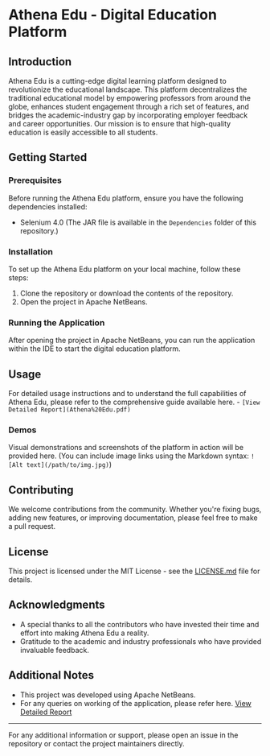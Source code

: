 # Athena Edu - Digital Education Platform

## Introduction
Athena Edu is a cutting-edge digital learning platform designed to revolutionize the educational landscape. This platform decentralizes the traditional educational model by empowering professors from around the globe, enhances student engagement through a rich set of features, and bridges the academic-industry gap by incorporating employer feedback and career opportunities. Our mission is to ensure that high-quality education is easily accessible to all students.

## Getting Started

### Prerequisites
Before running the Athena Edu platform, ensure you have the following dependencies installed:
- Selenium 4.0 (The JAR file is available in the `Dependencies` folder of this repository.)

### Installation
To set up the Athena Edu platform on your local machine, follow these steps:
1. Clone the repository or download the contents of the repository.
2. Open the project in Apache NetBeans.

### Running the Application
After opening the project in Apache NetBeans, you can run the application within the IDE to start the digital education platform.

## Usage
For detailed usage instructions and to understand the full capabilities of Athena Edu, please refer to the comprehensive guide available here. - `[View Detailed Report](Athena%20Edu.pdf)`

### Demos
Visual demonstrations and screenshots of the platform in action will be provided here. (You can include image links using the Markdown syntax: `![Alt text](/path/to/img.jpg)`)

## Contributing
We welcome contributions from the community. Whether you're fixing bugs, adding new features, or improving documentation, please feel free to make a pull request.

## License
This project is licensed under the MIT License - see the [LICENSE.md](LICENSE) file for details.

## Acknowledgments
- A special thanks to all the contributors who have invested their time and effort into making Athena Edu a reality.
- Gratitude to the academic and industry professionals who have provided invaluable feedback.

## Additional Notes
- This project was developed using Apache NetBeans.
- For any queries on working of the application, please refer here. [View Detailed Report](Athena%20Edu.pdf)

---

For any additional information or support, please open an issue in the repository or contact the project maintainers directly.
